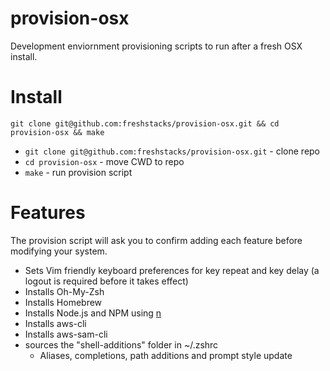 # provision-osx 

Development enviornment provisioning scripts to run after a fresh OSX install.

# Install

`git clone git@github.com:freshstacks/provision-osx.git && cd provision-osx && make`

- `git clone git@github.com:freshstacks/provision-osx.git` - clone repo
- `cd provision-osx` - move CWD to repo
- `make` - run provision script

# Features

The provision script will ask you to confirm adding each feature before modifying your system.

- Sets Vim friendly keyboard preferences for key repeat and key delay (a logout is required before it takes effect)
- Installs Oh-My-Zsh
- Installs Homebrew
- Installs Node.js and NPM using [n](https://www.npmjs.com/package/n)
- Installs aws-cli
- Installs aws-sam-cli
- sources the "shell-additions" folder in ~/.zshrc
    - Aliases, completions, path additions and prompt style update
